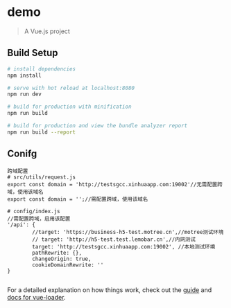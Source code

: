# demo

> A Vue.js project

## Build Setup

``` bash
# install dependencies
npm install

# serve with hot reload at localhost:8080
npm run dev

# build for production with minification
npm run build

# build for production and view the bundle analyzer report
npm run build --report
```
## Conifg
```
跨域配置
# src/utils/request.js
export const domain = 'http://testsgcc.xinhuaapp.com:19002'//无需配置跨域，使用该域名
export const domain = '';//需配置跨域，使用该域名

# config/index.js
//需配置跨域，启用该配置
'/api': {
        //target: 'https://business-h5-test.motree.cn',//motree测试环境
        // target: 'http://h5-test.test.lemobar.cn',//内网测试
        target: 'http://testsgcc.xinhuaapp.com:19002', //本地测试环境
        pathRewrite: {},
        changeOrigin: true,
        cookieDomainRewrite: ''
}


```
For a detailed explanation on how things work, check out the [guide](http://vuejs-templates.github.io/webpack/) and [docs for vue-loader](http://vuejs.github.io/vue-loader).

